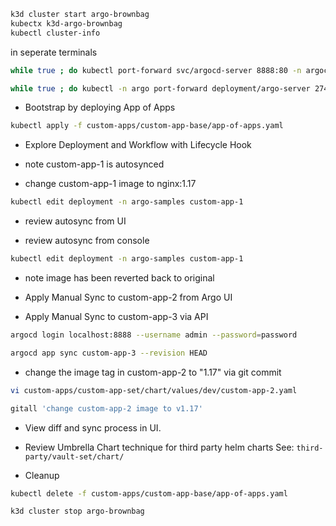 
```sh
k3d cluster start argo-brownbag
kubectx k3d-argo-brownbag
kubectl cluster-info
```
in seperate terminals

```sh
while true ; do kubectl port-forward svc/argocd-server 8888:80 -n argocd; sleep 1 ; done

while true ; do kubectl -n argo port-forward deployment/argo-server 2746:2746; sleep 1 ; done
```

- Bootstrap by deploying App of Apps

```sh
kubectl apply -f custom-apps/custom-app-base/app-of-apps.yaml

```
- Explore Deployment and Workflow with Lifecycle Hook

- note custom-app-1 is autosynced

- change custom-app-1 image to nginx:1.17

```sh
kubectl edit deployment -n argo-samples custom-app-1
```

- review autosync from UI

- review autosync from console

```sh
kubectl edit deployment -n argo-samples custom-app-1
```

- note image has been reverted back to original

- Apply Manual Sync to custom-app-2 from Argo UI

- Apply Manual Sync to custom-app-3 via API

```sh
argocd login localhost:8888 --username admin --password=password

argocd app sync custom-app-3 --revision HEAD
```

- change the image tag in custom-app-2 to "1.17" via git commit

```sh
vi custom-apps/custom-app-set/chart/values/dev/custom-app-2.yaml

gitall 'change custom-app-2 image to v1.17'
```

- View diff and sync process in UI.


- Review Umbrella Chart technique for third party helm charts See: `third-party/vault-set/chart/`

- Cleanup 

```sh
kubectl delete -f custom-apps/custom-app-base/app-of-apps.yaml

k3d cluster stop argo-brownbag
```

